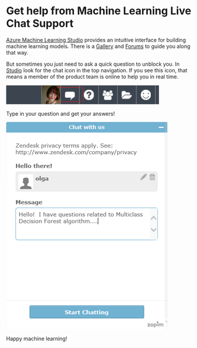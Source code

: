 <properties 
    pageTitle="Get help from Machine Learning Live Chat Support | Azure" 
    description="Get real-time help for Machine Learning in the cloud with the Live Chat Support feature." 
    services="machine-learning" 
    documentationCenter="" 
    authors="olgali" 
    manager="opapel" 
    editor="cgronlun"/>

<tags 
    ms.service="machine-learning" 
    ms.workload="data-services" 
    ms.tgt_pltfrm="na" 
    ms.devlang="na" 
    ms.topic="article" 
    ms.date="02/20/2015" 
    ms.author="olgali"/>

# Get help from Machine Learning Live Chat Support
[Azure Machine Learning Studio](../machine-learning-what-is-ml-studio/) provides an intuitive interface for building machine learning models. There is a [Gallery](../machine-learning-gallery-how-to-use-contribute-publish/) and [Forums](https://social.msdn.microsoft.com/forums/azure/en-US/home?forum=MachineLearning) to guide you along that way. 

But sometimes you just need to ask a quick question to unblock you. In [Studio](../machine-learning-what-is-ml-studio/) look for the chat icon in the top navigation.  If you see this icon, that means a member of the product team is online to help you in real time.

![Azure ML Chat](./media/machine-learning-live-chat/AzureMLChatNavBar.png)

Type in your question and get your answers!

![Azure ML Chat Dialog](./media/machine-learning-live-chat/AzureMLChat.png)

Happy machine learning!